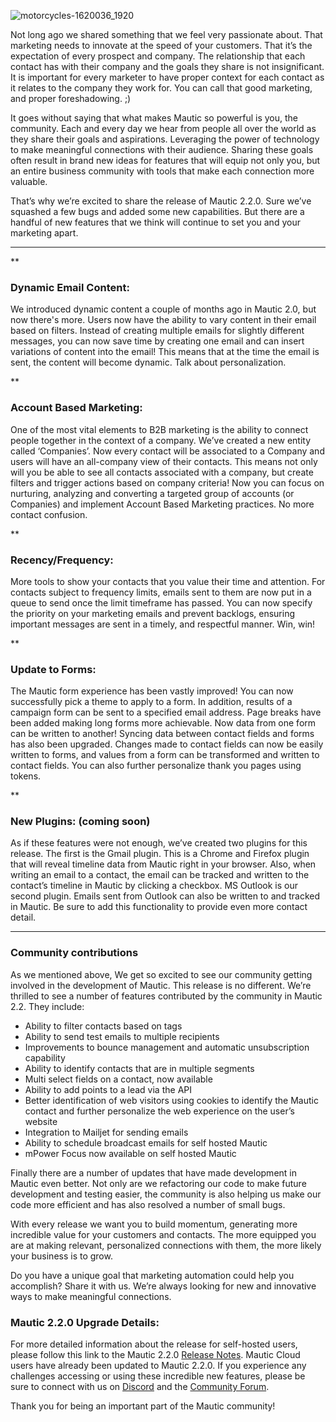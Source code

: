 ![motorcycles-1620036_1920](https://www.mautic.org/wp-content/uploads/2016/09/motorcycles-1620036_1920-1024x470.jpg)

Not long ago we shared something that we feel very passionate about. That marketing needs to innovate at the speed of your customers. That it’s the expectation of every prospect and company. The relationship that each contact has with their company and the goals they share is not insignificant. It is important for every marketer to have proper context for each contact as it relates to the company they work for. You can call that good marketing, and proper foreshadowing. ;)

It goes without saying that what makes Mautic so powerful is you, the community. Each and every day we hear from people all over the world as they share their goals and aspirations. Leveraging the power of technology to make meaningful connections with their audience. Sharing these goals often result in brand new ideas for features that will equip not only you, but an entire business community with tools that make each connection more valuable. 

That’s why we’re excited to share the release of Mautic 2.2.0. Sure we’ve squashed a few bugs and added some new capabilities. But there are a handful of new features that we think will continue to set you and your marketing apart. 

------


**


### **Dynamic Email Content:**

We introduced dynamic content a couple of months ago in Mautic 2.0, but now there's more. Users now have the ability to vary content in their email based on filters. Instead of creating multiple emails for slightly different messages, you can now save time by creating one email and can insert variations of content into the email! This means that at the time the email is sent, the content will become dynamic. Talk about personalization.  






**


### **Account Based Marketing:**

One of the most vital elements to B2B marketing is the ability to connect people together in the context of a company. We’ve created a new entity called ‘Companies’. Now every contact will be associated to a Company and users will have an all-company view of their contacts. This means not only will you be able to see all contacts associated with a company, but create filters and trigger actions based on company criteria! Now you can focus on nurturing, analyzing and converting a targeted group of accounts (or Companies) and implement Account Based Marketing practices. No more contact confusion.  






**


### **Recency/Frequency:**

More tools to show your contacts that you value their time and attention. For contacts subject to frequency limits, emails sent to them are now put in a queue to send once the limit timeframe has passed. You can now specify the priority on your marketing emails and prevent backlogs, ensuring important messages are sent in a timely, and respectful manner. Win, win!  






**


### **Update to Forms:**

The Mautic form experience has been vastly improved! You can now successfully pick a theme to apply to a form. In addition, results of a campaign form can be sent to a specified email address. Page breaks have been added making long forms more achievable. Now data from one form can be written to another! Syncing data between contact fields and forms has also been upgraded. Changes made to contact fields can now be easily written to forms, and values from a form can be transformed and written to contact fields. You can also further personalize thank you pages using tokens.  






**


### **New Plugins:** (coming soon)

As if these features were not enough, we’ve created  two plugins for this release. The first is the Gmail plugin. This is a Chrome and Firefox plugin that will reveal timeline data from Mautic right in your browser. Also, when writing an email to a contact, the email can be tracked and written to the contact’s timeline in Mautic by clicking a checkbox. MS Outlook is our second plugin. Emails sent from Outlook can also be written to and tracked in Mautic. Be sure to add this functionality to provide even more contact detail.  





------


### Community contributions

As we mentioned above, We get so excited to see our community getting involved in the development of Mautic. This release is no different. We’re thrilled to see a number of features contributed by the community in Mautic 2.2. They include:


- Ability to filter contacts based on tags
- Ability to send test emails to multiple recipients
- Improvements to bounce management and automatic unsubscription capability
- Ability to identify contacts that are in multiple segments
- Multi select fields on a contact, now available
- Ability to add points to a lead via the API
- Better identification of web visitors using cookies to identify the Mautic contact and further personalize the web experience on the user’s website
- Integration to Mailjet for sending emails
- Ability to schedule broadcast emails for self hosted Mautic
- mPower Focus now available on self hosted Mautic



Finally there are a number of updates that have made development in Mautic even better. Not only are we refactoring our code to make future development and testing easier, the community is also helping us make our code more efficient and has also resolved a number of small bugs.

With every release we want you to build momentum, generating more incredible value for your customers and contacts. The more equipped you are at making relevant, personalized connections with them, the more likely your business is to grow. 

Do you have a unique goal that marketing automation could help you accomplish? Share it with us. We’re always looking for new and innovative ways to make meaningful connections. 


### Mautic 2.2.0 Upgrade Details:


For more detailed information about the release for self-hosted users, please follow this link to the Mautic 2.2.0 [Release Notes](https://github.com/mautic/mautic/releases/tag/2.2.0). Mautic Cloud users have already been updated to Mautic 2.2.0. If you experience any challenges accessing or using these incredible new features, please be sure to connect with us on [Discord](https://discord.gg/mautic) and the [Community Forum](https://www.mautic.org/community).

Thank you for being an important part of the Mautic community!